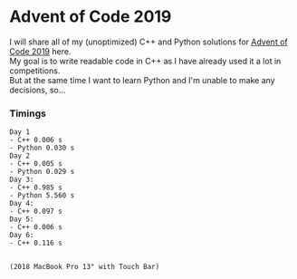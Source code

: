 # Advent of Code 2019

I will share all of my (unoptimized) C++ and Python solutions for [Advent of Code 2019](https://adventofcode.com/2019) here.  
My goal is to write readable code in C++ as I have already used it a lot in competitions.  
But at the same time I want to learn Python and I'm unable to make any decisions, so...  

### Timings
```
Day 1
- C++ 0.006 s
- Python 0.030 s
Day 2
- C++ 0.005 s
- Python 0.029 s
Day 3:
- C++ 0.985 s
- Python 5.560 s
Day 4: 
- C++ 0.097 s
Day 5:
- C++ 0.006 s
Day 6:
- C++ 0.116 s


(2018 MacBook Pro 13" with Touch Bar)
```